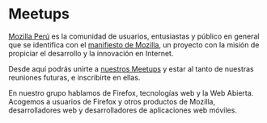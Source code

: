 # Meetups

[Mozilla Perú](http://www.mozilla.pe) es la comunidad de usuarios, entusiastas y
público en general que se identifica con el
[manifiesto de Mozilla](https://www.mozilla.org/es-ES/about/manifesto/), un
proyecto con la misión de propiciar el desarrollo y la innovación en Internet.

Desde aquí podrás unirte a
[nuestros Meetups](https://www.meetup.com/es-ES/mozillaperu/events/) y estar al
tanto de nuestras reuniones futuras, e inscribirte en ellas.

En nuestro grupo hablamos de Firefox, tecnologías web y la Web Abierta. Acogemos
a usuarios de Firefox y otros productos de Mozilla, desarrolladores web y
desarrolladores de aplicaciones web móviles.

